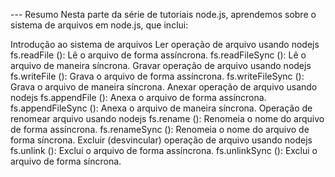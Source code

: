 --- Resumo
Nesta parte da série de tutoriais node.js, aprendemos sobre o sistema de arquivos em node.js, que inclui:

Introdução ao sistema de arquivos
Ler operação de arquivo usando nodejs
fs.readFile (): Lê o arquivo de forma assíncrona.
fs.readFileSync (): Lê o arquivo de maneira síncrona.
Gravar operação de arquivo usando nodejs
fs.writeFile (): Grava o arquivo de forma assíncrona.
fs.writeFileSync (): Grava o arquivo de maneira síncrona.
Anexar operação de arquivo usando nodejs
fs.appendFile (): Anexa o arquivo de forma assíncrona.
fs.appendFileSync (): Anexa o arquivo de maneira síncrona.
Operação de renomear arquivo usando nodejs
fs.rename (): Renomeia o nome do arquivo de forma assíncrona.
fs.renameSync (): Renomeia o nome do arquivo de forma síncrona.
Excluir (desvincular) operação de arquivo usando nodejs
fs.unlink (): Exclui o arquivo de forma assíncrona.
fs.unlinkSync (): Exclui o arquivo de forma síncrona.